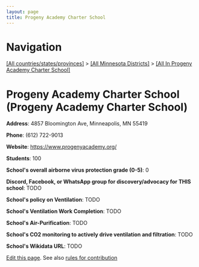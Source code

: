 ```yaml
---
layout: page
title: Progeny Academy Charter School
---
```

# Navigation

[[All countries/states/provinces]](../../..) > [[All Minnesota Districts]](../..) > [[All In Progeny Academy Charter School]](..)

# Progeny Academy Charter School (Progeny Academy Charter School)

**Address**: 4857 Bloomington Ave, Minneapolis, MN 55419

**Phone**: (612) 722-9013

**Website**: <https://www.progenyacademy.org/>

**Students**: 100

**School's overall airborne virus protection grade (0-5)**: 0

**Discord, Facebook, or WhatsApp group for discovery/advocacy for THIS school**: TODO

**School's policy on Ventilation**: TODO

**School's Ventilation Work Completion**: TODO

**School's Air-Purification**: TODO

**School's CO2 monitoring to actively drive ventilation and filtration**: TODO

**School's Wikidata URL**: TODO


[Edit this page](https://github.com/ventilate-schools/MN/edit/main/./Progeny_Academy_Charter_School/Progeny_Academy_Charter_School.md). See also [rules for contribution](../../../contribution-rules/)